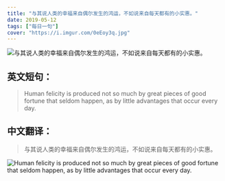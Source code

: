 ```yaml
---
title: "与其说人类的幸福来自偶尔发生的鸿运，不如说来自每天都有的小实惠。"
date: 2019-05-12
tags: ["每日一句"]
cover: "https://i.imgur.com/0eEoy3q.jpg"
---
```


![与其说人类的幸福来自偶尔发生的鸿运，不如说来自每天都有的小实惠。](https://i.imgur.com/5exSiVl.jpg)

## 英文短句：
> Human felicity is produced not so much by great pieces of good fortune that seldom happen, as by little advantages that occur every day.

<!--more-->

## 中文翻译：
> 与其说人类的幸福来自偶尔发生的鸿运，不如说来自每天都有的小实惠。

![Human felicity is produced not so much by great pieces of good fortune that seldom happen, as by little advantages that occur every day.](https://i.imgur.com/TvjF6aP.jpg)

